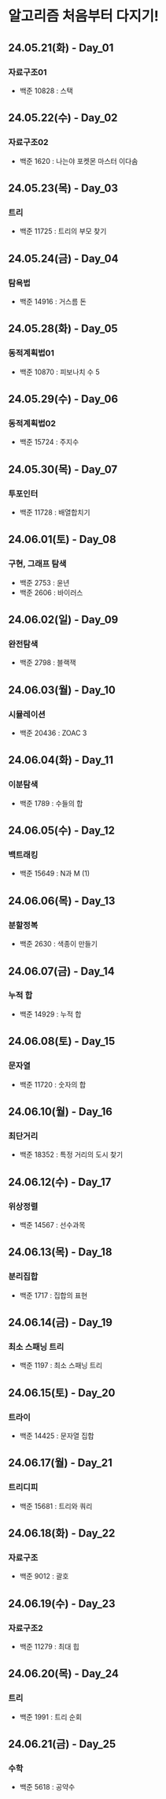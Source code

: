# 알고리즘 처음부터 다지기!


## 24.05.21(화) - Day_01
### 자료구조01

- 백준 10828 : 스택


## 24.05.22(수) - Day_02
### 자료구조02

- 백준 1620 : 나는야 포켓몬 마스터 이다솜


## 24.05.23(목) - Day_03
### 트리

- 백준 11725 : 트리의 부모 찾기


## 24.05.24(금) - Day_04
### 탐욕법

- 백준 14916 : 거스름 돈


## 24.05.28(화) - Day_05
### 동적계획법01

- 백준 10870 : 피보나치 수 5


## 24.05.29(수) - Day_06
### 동적계획법02

- 백준 15724 : 주지수



## 24.05.30(목) - Day_07
### 투포인터

- 백준 11728 : 배열합치기


## 24.06.01(토) - Day_08
### 구현, 그래프 탐색

- 백준 2753 : 윤년
- 백준 2606 : 바이러스


## 24.06.02(일) - Day_09
### 완전탐색

- 백준 2798 : 블랙잭


## 24.06.03(월) - Day_10
### 시뮬레이션

- 백준 20436 : ZOAC 3


## 24.06.04(화) - Day_11
### 이분탐색

- 백준 1789 : 수들의 합


## 24.06.05(수) - Day_12
### 백트래킹

- 백준 15649 : N과 M (1)


## 24.06.06(목) - Day_13
### 분할정복

- 백준 2630 : 색종이 만들기


## 24.06.07(금) - Day_14
### 누적 합 

- 백준 14929 : 누적 합


## 24.06.08(토) - Day_15
### 문자열

- 백준 11720 : 숫자의 합


## 24.06.10(월) - Day_16
### 최단거리

- 백준 18352 : 특정 거리의 도시 찾기


## 24.06.12(수) - Day_17
### 위상정렬

- 백준 14567 : 선수과목


## 24.06.13(목) - Day_18
### 분리집합

- 백준 1717 : 집합의 표현


## 24.06.14(금) - Day_19
### 최소 스패닝 트리

- 백준 1197 : 최소 스패닝 트리


## 24.06.15(토) - Day_20
### 트라이

- 백준 14425 : 문자열 집합


## 24.06.17(월) - Day_21
### 트리디피

- 백준 15681 : 트리와 쿼리


## 24.06.18(화) - Day_22
### 자료구조

- 백준 9012 : 괄호


## 24.06.19(수) - Day_23
### 자료구조2

- 백준 11279 : 최대 힙


## 24.06.20(목) - Day_24
### 트리

- 백준 1991 : 트리 순회


## 24.06.21(금) - Day_25
### 수학

- 백준 5618 : 공약수